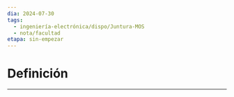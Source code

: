 ```yaml
---
dia: 2024-07-30
tags:
  - ingeniería-electrónica/dispo/Juntura-MOS
  - nota/facultad
etapa: sin-empezar
---
```

# Definición
---
